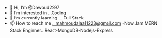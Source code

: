 - 👋 Hi, I’m @Dawoud2297
- 👀 I’m interested in ...Coding
- 🌱 I’m currently learning ... Full Stack
- 📫 How to reach me ...mahmoudalaa11223@gmail.com
-Now..Iam  MERN Stack Enginner...React-MongoDB-Nodejs-Express
